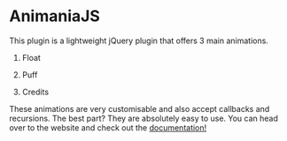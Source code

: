 # AnimaniaJS

This plugin is a lightweight jQuery plugin that offers 3 main animations.

1. Float

2. Puff

3. Credits

These animations are very customisable and also accept callbacks and recursions. The best part? They are absolutely easy to use. You can head over to the website and check out the [documentation!](http://samrith-s.github.io/AnimaniaJS)
